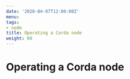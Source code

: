 ```yaml
---
date: '2020-04-07T12:00:00Z'
menu:
tags:
- node
title: Operating a Corda node
weight: 60
---
```


# Operating a Corda node
